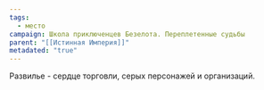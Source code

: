 ```yaml
---
tags:
  - место
campaign: Школа приключенцев Безелота. Переплетенные судьбы
parent: "[[Истинная Империя]]"
metadated: "true"
---
```



Развилье - сердце торговли, серых персонажей и организаций.